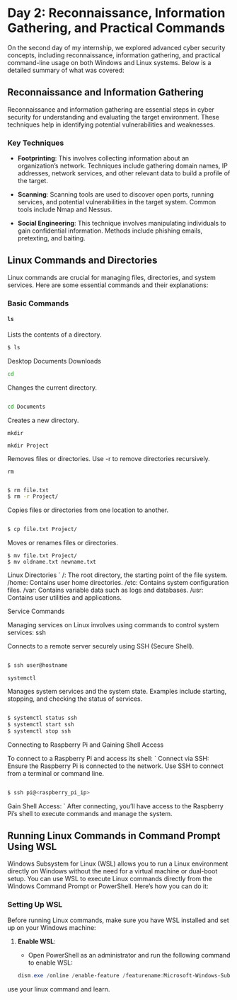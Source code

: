 # Day 2: Reconnaissance, Information Gathering, and Practical Commands

On the second day of my internship, we explored advanced cyber security concepts, including reconnaissance, information gathering, and practical command-line usage on both Windows and Linux systems. Below is a detailed summary of what was covered:

## Reconnaissance and Information Gathering

Reconnaissance and information gathering are essential steps in cyber security for understanding and evaluating the target environment. These techniques help in identifying potential vulnerabilities and weaknesses.

### Key Techniques

- **Footprinting**: This involves collecting information about an organization’s network. Techniques include gathering domain names, IP addresses, network services, and other relevant data to build a profile of the target.

- **Scanning**: Scanning tools are used to discover open ports, running services, and potential vulnerabilities in the target system. Common tools include Nmap and Nessus.

- **Social Engineering**: This technique involves manipulating individuals to gain confidential information. Methods include phishing emails, pretexting, and baiting.

## Linux Commands and Directories

Linux commands are crucial for managing files, directories, and system services. Here are some essential commands and their explanations:

### Basic Commands

#### `ls`
Lists the contents of a directory.
```bash
$ ls
```
Desktop  Documents  Downloads

```bash 
cd
```
Changes the current directory.

```bash

cd Documents
```

Creates a new directory.
```
mkdir

mkdir Project
```
Removes files or directories. Use -r to remove directories recursively.
```
rm
```


```bash

$ rm file.txt
$ rm -r Project/
```

Copies files or directories from one location to another.

```bash

$ cp file.txt Project/
```

Moves or renames files or directories.

```
$ mv file.txt Project/
$ mv oldname.txt newname.txt
```
Linux Directories
`
    /: The root directory, the starting point of the file system.
    /home: Contains user home directories.
    /etc: Contains system configuration files.
    /var: Contains variable data such as logs and databases.
    /usr: Contains user utilities and applications.

Service Commands

Managing services on Linux involves using commands to control system services:
ssh

Connects to a remote server securely using SSH (Secure Shell).

```bash

$ ssh user@hostname
```
```
systemctl
```
Manages system services and the system state. Examples include starting, stopping, and checking the status of services.

```bash

$ systemctl status ssh
$ systemctl start ssh
$ systemctl stop ssh
```
Connecting to Raspberry Pi and Gaining Shell Access

To connect to a Raspberry Pi and access its shell:
`
    Connect via SSH:
        Ensure the Raspberry Pi is connected to the network.
        Use SSH to connect from a terminal or command line.

 ```   bash

$ ssh pi@<raspberry_pi_ip>
```
Gain Shell Access:
`
    After connecting, you’ll have access to the Raspberry Pi’s shell to execute commands and manage the system.
## Running Linux Commands in Command Prompt Using WSL

Windows Subsystem for Linux (WSL) allows you to run a Linux environment directly on Windows without the need for a virtual machine or dual-boot setup. You can use WSL to execute Linux commands directly from the Windows Command Prompt or PowerShell. Here’s how you can do it:

### Setting Up WSL

Before running Linux commands, make sure you have WSL installed and set up on your Windows machine:

1. **Enable WSL**:
   - Open PowerShell as an administrator and run the following command to enable WSL:

   ```powershell
   dism.exe /online /enable-feature /featurename:Microsoft-Windows-Subsystem-Linux /all
use your linux command and learn.
